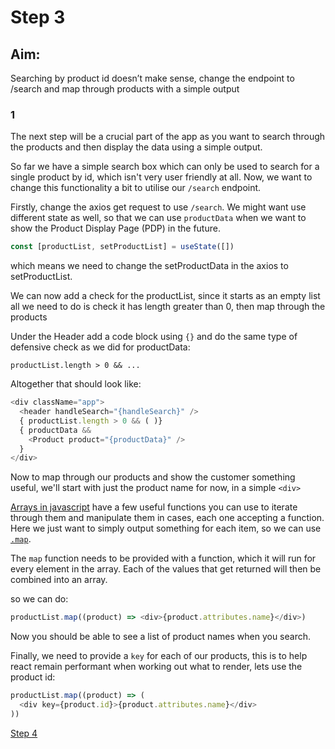 # Step 3

## Aim:

Searching by product id doesn’t make sense, change the endpoint to /search and map through products with a simple output

### 1

The next step will be a crucial part of the app as you want to search through the products and then display the data using a simple output.

So far we have a simple search box which can only be used to search for a single product by id, which isn't very user friendly at all. Now, we want to change this functionality a bit to utilise our `/search` endpoint.

Firstly, change the axios get request to use `/search`.
We might want use different state as well, so that we can use `productData` when we want to show the Product Display Page (PDP) in the future.

```js
const [productList, setProductList] = useState([])
```

which means we need to change the setProductData in the axios to setProductList.

We can now add a check for the productList, since it starts as an empty list all we need to do is check it has length greater than 0, then map through the products

Under the Header add a code block using `{}` and do the same type of defensive check as we did for productData:

`productList.length > 0 && ...`

Altogether that should look like:

```js
<div className="app">
  <header handleSearch="{handleSearch}" />
  { productList.length > 0 && ( )}
  { productData &&
    <Product product="{productData}" />
  }
</div>
```

Now to map through our products and show the customer something useful, we'll start with just the product name for now, in a simple `<div>`

[Arrays in javascript](https://developer.mozilla.org/en-US/docs/Web/JavaScript/Reference/Global_Objects/Array) have a few useful functions you can use to iterate through them and manipulate them in cases, each one accepting a function.
Here we just want to simply output something for each item, so we can use [`.map`](https://developer.mozilla.org/en-US/docs/Web/JavaScript/Reference/Global_Objects/Array/map).

The `map` function needs to be provided with a function, which it will run for every element in the array. Each of the values that get returned will then be combined into an array.

so we can do:

```js
productList.map((product) => <div>{product.attributes.name}</div>)
```

Now you should be able to see a list of product names when you search.

Finally, we need to provide a `key` for each of our products, this is to help react remain performant when working out what to render, lets use the product id:

```js
productList.map((product) => (
  <div key={product.id}>{product.attributes.name}</div>
))
```

[Step 4](./Step4.md)
